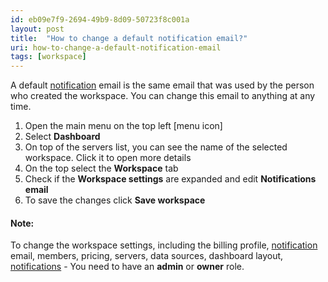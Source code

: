 ```yaml
---
id: eb09e7f9-2694-49b9-8d09-50723f8c001a
layout: post
title:  "How to change a default notification email?"
uri: how-to-change-a-default-notification-email
tags: [workspace]
---
```


A default [notification](f7277d70-7b35-489b-b378-009a690e0a3f) email is the same email that was used by the person who created the workspace. You can change this email to anything at any time.

<!-- more -->

1.  Open the main menu on the top left \[menu icon\]
2.  Select **Dashboard**
3.  On top of the servers list, you can see the name of the selected workspace. Click it to open more details
4.  On the top select the **Workspace** tab
5.  Check if the **Workspace settings** are expanded and edit **Notifications email**
6.  To save the changes click **Save workspace**

#### Note:

To change the workspace settings, including the billing profile, [notification](f7277d70-7b35-489b-b378-009a690e0a3f) email, members, pricing, servers, data sources, dashboard layout, [notifications](f7277d70-7b35-489b-b378-009a690e0a3f) - You need to have an **admin** or **owner** role.